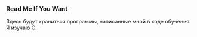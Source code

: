 ### Read Me If You Want

  Здесь будут храниться программы, написанные мной в ходе обучения.
  Я изучаю C.
  
